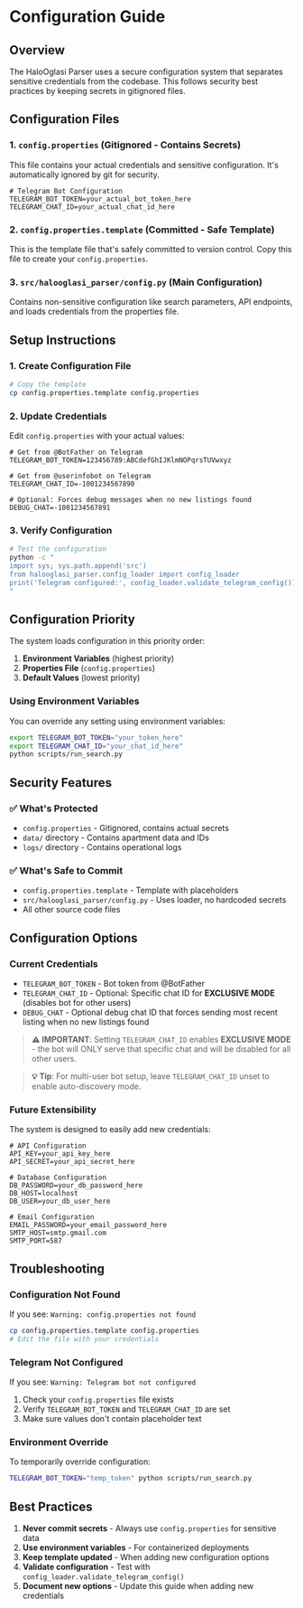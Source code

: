 # Configuration Guide

## Overview

The HaloOglasi Parser uses a secure configuration system that separates sensitive credentials from the codebase. This follows security best practices by keeping secrets in gitignored files.

## Configuration Files

### 1. `config.properties` (Gitignored - Contains Secrets)
This file contains your actual credentials and sensitive configuration. It's automatically ignored by git for security.

```properties
# Telegram Bot Configuration
TELEGRAM_BOT_TOKEN=your_actual_bot_token_here
TELEGRAM_CHAT_ID=your_actual_chat_id_here
```

### 2. `config.properties.template` (Committed - Safe Template)
This is the template file that's safely committed to version control. Copy this file to create your `config.properties`.

### 3. `src/halooglasi_parser/config.py` (Main Configuration)
Contains non-sensitive configuration like search parameters, API endpoints, and loads credentials from the properties file.

## Setup Instructions

### 1. Create Configuration File
```bash
# Copy the template
cp config.properties.template config.properties
```

### 2. Update Credentials
Edit `config.properties` with your actual values:

```properties
# Get from @BotFather on Telegram
TELEGRAM_BOT_TOKEN=123456789:ABCdefGhIJKlmNOPqrsTUVwxyz

# Get from @userinfobot on Telegram  
TELEGRAM_CHAT_ID=-1001234567890

# Optional: Forces debug messages when no new listings found
DEBUG_CHAT=-1001234567891
```

### 3. Verify Configuration
```bash
# Test the configuration
python -c "
import sys; sys.path.append('src')
from halooglasi_parser.config_loader import config_loader
print('Telegram configured:', config_loader.validate_telegram_config())
"
```

## Configuration Priority

The system loads configuration in this priority order:

1. **Environment Variables** (highest priority)
2. **Properties File** (`config.properties`)
3. **Default Values** (lowest priority)

### Using Environment Variables
You can override any setting using environment variables:

```bash
export TELEGRAM_BOT_TOKEN="your_token_here"
export TELEGRAM_CHAT_ID="your_chat_id_here"
python scripts/run_search.py
```

## Security Features

### ✅ What's Protected
- `config.properties` - Gitignored, contains actual secrets
- `data/` directory - Contains apartment data and IDs
- `logs/` directory - Contains operational logs

### ✅ What's Safe to Commit
- `config.properties.template` - Template with placeholders
- `src/halooglasi_parser/config.py` - Uses loader, no hardcoded secrets
- All other source code files

## Configuration Options

### Current Credentials
- `TELEGRAM_BOT_TOKEN` - Bot token from @BotFather
- `TELEGRAM_CHAT_ID` - Optional: Specific chat ID for **EXCLUSIVE MODE** (disables bot for other users)
- `DEBUG_CHAT` - Optional debug chat ID that forces sending most recent listing when no new listings found

> **⚠️ IMPORTANT**: Setting `TELEGRAM_CHAT_ID` enables **EXCLUSIVE MODE** - the bot will ONLY serve that specific chat and will be disabled for all other users.

> **💡 Tip**: For multi-user bot setup, leave `TELEGRAM_CHAT_ID` unset to enable auto-discovery mode.

### Future Extensibility
The system is designed to easily add new credentials:

```properties
# API Configuration
API_KEY=your_api_key_here
API_SECRET=your_api_secret_here

# Database Configuration  
DB_PASSWORD=your_db_password_here
DB_HOST=localhost
DB_USER=your_db_user_here

# Email Configuration
EMAIL_PASSWORD=your_email_password_here
SMTP_HOST=smtp.gmail.com
SMTP_PORT=587
```

## Troubleshooting

### Configuration Not Found
If you see: `Warning: config.properties not found`
```bash
cp config.properties.template config.properties
# Edit the file with your credentials
```

### Telegram Not Configured
If you see: `Warning: Telegram bot not configured`
1. Check your `config.properties` file exists
2. Verify `TELEGRAM_BOT_TOKEN` and `TELEGRAM_CHAT_ID` are set
3. Make sure values don't contain placeholder text

### Environment Override
To temporarily override configuration:
```bash
TELEGRAM_BOT_TOKEN="temp_token" python scripts/run_search.py
```

## Best Practices

1. **Never commit secrets** - Always use `config.properties` for sensitive data
2. **Use environment variables** - For containerized deployments
3. **Keep template updated** - When adding new configuration options
4. **Validate configuration** - Test with `config_loader.validate_telegram_config()`
5. **Document new options** - Update this guide when adding new credentials 